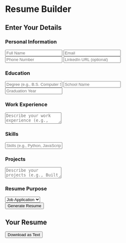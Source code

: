 <!DOCTYPE html>
<html lang="en">
<head>
    <meta charset="UTF-8">
    <meta name="viewport" content="width=device-width, initial-scale=1.0">
    <title>Resume Builder</title>
    <script src="https://cdn.tailwindcss.com"></script>
</head>
<body class="bg-gray-100 font-sans">
    <div class="container mx-auto p-4 max-w-4xl">
        <h1 class="text-3xl font-bold text-center mb-6">Resume Builder</h1>
        <div class="bg-white shadow-md rounded-lg p-6 mb-6">
            <h2 class="text-xl font-semibold mb-4">Enter Your Details</h2>
            <div class="space-y-4">
                <!-- Personal Information -->
                <div>
                    <h3 class="text-lg font-medium">Personal Information</h3>
                    <input id="name" type="text" placeholder="Full Name" class="w-full p-2 border rounded mt-2">
                    <input id="email" type="email" placeholder="Email" class="w-full p-2 border rounded mt-2">
                    <input id="phone" type="tel" placeholder="Phone Number" class="w-full p-2 border rounded mt-2">
                    <input id="linkedin" type="text" placeholder="LinkedIn URL (optional)" class="w-full p-2 border rounded mt-2">
                </div>
                <!-- Education -->
                <div>
                    <h3 class="text-lg font-medium">Education</h3>
                    <input id="degree" type="text" placeholder="Degree (e.g., B.S. Computer Science)" class="w-full p-2 border rounded mt-2">
                    <input id="school" type="text" placeholder="School Name" class="w-full p-2 border rounded mt-2">
                    <input id="edu-year" type="text" placeholder="Graduation Year" class="w-full p-2 border rounded mt-2">
                </div>
                <!-- Experience -->
                <div>
                    <h3 class="text-lg font-medium">Work Experience</h3>
                    <textarea id="experience" placeholder="Describe your work experience (e.g., Software Intern at XYZ Corp, 2023: Developed web apps)" class="w-full p-2 border rounded mt-2 h-24"></textarea>
                </div>
                <!-- Skills -->
                <div>
                    <h3 class="text-lg font-medium">Skills</h3>
                    <input id="skills" type="text" placeholder="Skills (e.g., Python, JavaScript, SQL)" class="w-full p-2 border rounded mt-2">
                </div>
                <!-- Projects -->
                <div>
                    <h3 class="text-lg font-medium">Projects</h3>
                    <textarea id="projects" placeholder="Describe your projects (e.g., Built a web app using React)" class="w-full p-2 border rounded mt-2 h-24"></textarea>
                </div>
                <!-- Resume Type -->
                <div>
                    <h3 class="text-lg font-medium">Resume Purpose</h3>
                    <select id="resume-type" class="w-full p-2 border rounded mt-2">
                        <option value="job">Job Application</option>
                        <option value="internship">Internship</option>
                        <option value="hackathon">Hackathon</option>
                    </select>
                </div>
                <button onclick="generateResume()" class="bg-blue-500 text-white p-2 rounded hover:bg-blue-600">Generate Resume</button>
            </div>
        </div>
        <!-- Resume Preview -->
        <div id="resume-preview" class="bg-white shadow-md rounded-lg p-6 hidden">
            <h2 class="text-xl font-semibold mb-4">Your Resume</h2>
            <div id="resume-content"></div>
            <button onclick="downloadResume()" class="bg-green-500 text-white p-2 rounded hover:bg-green-600 mt-4">Download as Text</button>
        </div>
    </div>
    <script>
        function generateResume() {
            const name = document.getElementById('name').value || 'Your Name';
            const email = document.getElementById('email').value || 'email@example.com';
            const phone = document.getElementById('phone').value || '123-456-7890';
            const linkedin = document.getElementById('linkedin').value || '';
            const degree = document.getElementById('degree').value || 'Degree';
            const school = document.getElementById('school').value || 'School Name';
            const eduYear = document.getElementById('edu-year').value || 'Year';
            const experience = document.getElementById('experience').value || 'No experience provided';
            const skills = document.getElementById('skills').value || 'No skills provided';
            const projects = document.getElementById('projects').value || 'No projects provided';
            const resumeType = document.getElementById('resume-type').value;

            let resumeHtml = `
                <div class="text-center">
                    <h2 class="text-2xl font-bold">${name}</h2>
                    <p>${email} | ${phone}${linkedin ? ' | <a href="' + linkedin + '" class="text-blue-500">LinkedIn</a>' : ''}</p>
                </div>
                <hr class="my-4">
                <h3 class="text-lg font-semibold">Objective</h3>
                <p>Seeking a ${resumeType} opportunity to apply my skills in a dynamic environment.</p>
                <h3 class="text-lg font-semibold mt-4">Education</h3>
                <p><strong>${degree}</strong> - ${school}, ${eduYear}</p>
                <h3 class="text-lg font-semibold mt-4">Experience</h3>
                <p>${experience.replace(/\n/g, '<br>')}</p>
                <h3 class="text-lg font-semibold mt-4">Skills</h3>
                <p>${skills}</p>
                <h3 class="text-lg font-semibold mt-4">Projects</h3>
                <p>${projects.replace(/\n/g, '<br>')}</p>
            `;
            document.getElementById('resume-content').innerHTML = resumeHtml;
            document.getElementById('resume-preview').classList.remove('hidden');
        }

        function downloadResume() {
            const resumeContent = document.getElementById('resume-content').innerText;
            const blob = new Blob([resumeContent], { type: 'text/plain' });
            const url = URL.createObjectURL(blob);
            const a = document.createElement('a');
            a.href = url;
            a.download = 'resume.txt';
            a.click();
            URL.revokeObjectURL(url);
        }
    </script>
</body>
</html>